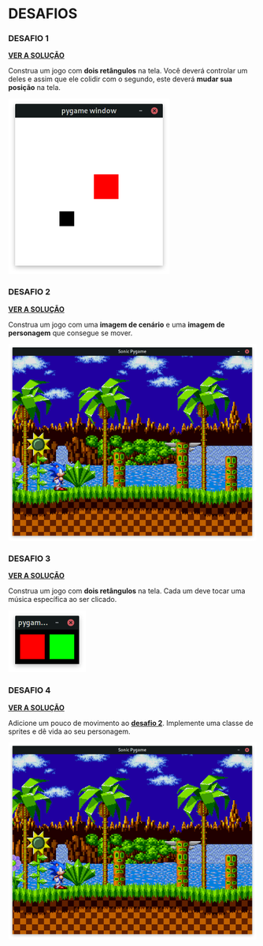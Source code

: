 # DESAFIOS

### DESAFIO 1
[**VER A SOLUÇÃO**](./solucao_desafio1.py)

Construa um jogo com **dois retângulos** na tela. Você deverá controlar um deles e assim que ele colidir com o segundo, este deverá **mudar sua posição** na tela.

![DESAFIO 1](../readme-src/desafio1.png)

### DESAFIO 2
[**VER A SOLUÇÃO**](./solucao_desafio2.py)

Construa um jogo com uma **imagem de cenário** e uma **imagem de personagem** que consegue se mover.

![DESAFIO 2](../readme-src/desafio2-4.png)

### DESAFIO 3
[**VER A SOLUÇÃO**](./solucao_desafio3.py)

Construa um jogo com **dois retângulos** na tela. Cada um deve tocar uma música específica ao ser clicado.

![DESAFIO 3](../readme-src/desafio3.png)

### DESAFIO 4
[**VER A SOLUÇÃO**](./solucao_desafio4.py)

Adicione um pouco de movimento ao [**desafio 2**](#desafio-2). Implemente uma classe de sprites e dê vida ao seu personagem.

![DESAFIO 4](../readme-src/desafio2-4.png)
